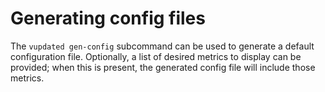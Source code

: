 # Generating config files

The `vupdated gen-config` subcommand can be used to generate a default
configuration file. Optionally, a list of desired metrics to display can be
provided; when this is present, the generated config file will include those
metrics.
